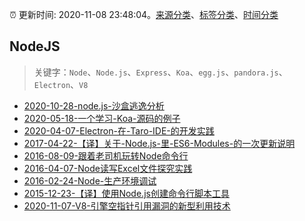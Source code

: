 :alarm_clock: 更新时间: 2020-11-08 23:48:04。[来源分类](../README.md)、[标签分类](../TAGS.md)、[时间分类](../TIMELINE.md)

## NodeJS


> 关键字：`Node`、`Node.js`、`Express`、`Koa`、`egg.js`、`pandora.js`、`Electron`、`V8`



- [2020-10-28-node.js-沙盒逃逸分析](https://aotu.io/notes/2020/10/28/node-sandbox-escape-analysis/) 
- [2020-05-18-一个学习-Koa-源码的例子](https://aotu.io/notes/2020/05/18/koa-demo/) 
- [2020-04-07-Electron-在-Taro-IDE-的开发实践](https://aotu.io/notes/2020/04/07/electron-in-taro-ide/) 
- [2017-04-22-【译】关于-Node.js-里-ES6-Modules-的一次更新说明](https://aotu.io/notes/2017/04/22/an-update-on-es6-modules-in-node-js/) 
- [2016-08-09-跟着老司机玩转Node命令行](https://aotu.io/notes/2016/08/09/command-line-development/) 
- [2016-04-07-Node读写Excel文件探究实践](https://aotu.io/notes/2016/04/07/node-excel/) 
- [2016-02-24-Node-生产环境调试](https://aotu.io/notes/2016/02/24/node-debug-in-production/) 
- [2015-12-23-【译】使用Node.js创建命令行脚本工具](https://aotu.io/notes/2015/12/23/building-command-line-tools-with-node-js/) 
- [2020-11-07-V8-引擎空指针引用漏洞的新型利用技术](https://sec.thief.one/article_content?a_id=526794f91dd640abaaf917de92ff1a2d) 
